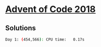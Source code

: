 # [Advent of Code 2018](https://adventofcode.com/2018)

## Solutions

``` sh
Day 1: (454,566): CPU time:   0.17s
```
